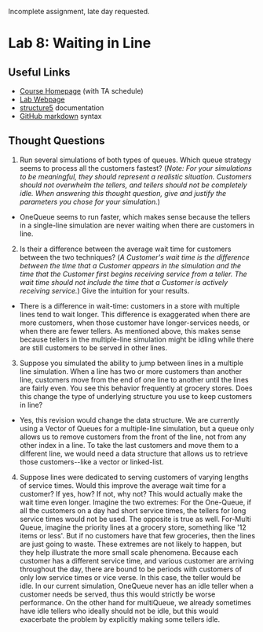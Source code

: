 Incomplete assignment, late day requested.
# Lab 8: Waiting in Line

## Useful Links
 * [Course Homepage](http://cs.williams.edu/~cs136/index.html) (with TA schedule)
 * [Lab Webpage](http://cs.williams.edu/~cs136/labs/simulation.html)
 * [structure5](http://www.cs.williams.edu/~bailey/JavaStructures/doc/structure5/index.html) documentation
 * [GitHub markdown](https://guides.github.com/features/mastering-markdown/) syntax


## Thought Questions
 1. Run several simulations of both types of queues. Which queue strategy seems to process all the customers fastest? (_Note: For your simulations to be meaningful, they should represent a realistic situation. Customers should not overwhelm the tellers, and tellers should not be completely idle. When answering this thought question, give and justify the parameters you chose for your simulation._)
  * OneQueue seems to run faster, which makes sense because the tellers in a single-line simulation are never waiting when there are customers in line.
 2. Is their a difference between the average wait time for customers between the two techniques? (_A Customer's wait time is the difference between the time that a Customer appears in the simulation and the time that the Customer first begins receiving service from a teller. The wait time should not include the time that a Customer is actively receiving service._) Give the intuition for your results.
  * There is a difference in wait-time: customers in a store with multiple lines tend to wait longer. This difference is exaggerated when there are more customers, when those customer have longer-services needs, or when there are fewer tellers. As mentioned above, this makes sense because tellers in the multiple-line simulation might be idling while there are still customers to be served in other lines.
 3. Suppose you simulated the ability to jump between lines in a multiple line simulation. When a line has two or more customers than another line, customers move from the end of one line to another until the lines are fairly even. You see this behavior frequently at grocery stores. Does this change the type of underlying structure you use to keep customers in line?
  * Yes, this revision would change the data structure. We are currently using a Vector of Queues for a multiple-line simulation, but a queue only allows us to remove customers from the front of the line, not from any other index in a line. To take the last customers and move them to a different line, we would need a data structure that allows us to retrieve those customers--like a vector or linked-list.
 4. Suppose lines were dedicated to serving customers of varying lengths of service times. Would this improve the average wait time for a customer? If yes, how? If not, why not?
  This would actually make the wait time even longer.  Imagine the two extremes: For the One-Queue, if all the customers on a day had short service times, the tellers for long service times would not be used.  The opposite is true as well.  For-Multi Queue, imagine the priority lines at a grocery store, something like '12 items or less'.  But if no customers have that few groceries, then the lines are just going to waste.  These extremes are not likely to happen, but they help illustrate the more small scale phenomena.  Because each customer has a different service time, and various customer are arriving throughout the day, there are bound to be periods with customers of only low service times or vice verse.  In this case, the teller would be idle.  In our current simulation, OneQueue never has an idle teller when a customer needs be served, thus this would strictly be worse performance.  On the other hand for multiQueue, we already sometimes have idle tellers who ideally should not be idle, but this would exacerbate the problem by explicitly making some tellers idle.
